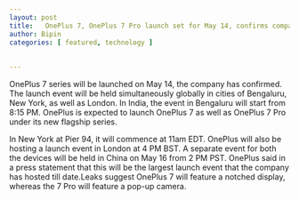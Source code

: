 ```yaml
---
layout: post
title:   OnePlus 7, OnePlus 7 Pro launch set for May 14, confirms company 
author: Bipin
categories: [ featured, technology ]
 
 
---
```

OnePlus 7 series will be launched on May 14, the company has confirmed. The launch event will be held simultaneously globally in cities of Bengaluru, New York, as well as London. In India, the event in Bengaluru will start from 8:15 PM. OnePlus is expected to launch OnePlus 7 as well as OnePlus 7 Pro under its new flagship series.

 
In New York at Pier 94, it will commence at 11am EDT. OnePlus will also be hosting a launch event in London at 4 PM BST. A separate event for both the devices will be held in China on May 16 from 2 PM PST. OnePlus said in a press statement that this will be the largest launch event that the company has hosted till date.Leaks suggest OnePlus 7 will feature a notched display, whereas the 7 Pro will feature a pop-up camera.

